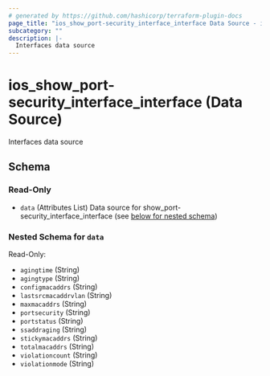 ```yaml
---
# generated by https://github.com/hashicorp/terraform-plugin-docs
page_title: "ios_show_port-security_interface_interface Data Source - ios"
subcategory: ""
description: |-
  Interfaces data source
---
```


# ios_show_port-security_interface_interface (Data Source)

Interfaces data source



<!-- schema generated by tfplugindocs -->
## Schema

### Read-Only

- `data` (Attributes List) Data source for show_port-security_interface_interface (see [below for nested schema](#nestedatt--data))

<a id="nestedatt--data"></a>
### Nested Schema for `data`

Read-Only:

- `agingtime` (String)
- `agingtype` (String)
- `configmacaddrs` (String)
- `lastsrcmacaddrvlan` (String)
- `maxmacaddrs` (String)
- `portsecurity` (String)
- `portstatus` (String)
- `ssaddraging` (String)
- `stickymacaddrs` (String)
- `totalmacaddrs` (String)
- `violationcount` (String)
- `violationmode` (String)
